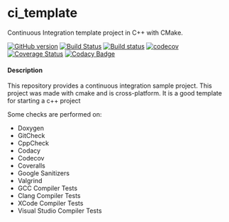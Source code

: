 # ci_template

Continuous Integration template project in C++ with CMake.

[![GitHub version](https://badge.fury.io/gh/valentindumas%2Fci_template.svg)](https://badge.fury.io/gh/valentindumas%2Fci_template)
[![Build Status](https://travis-ci.org/ValentinDumas/ci_template.svg?branch=master)](https://travis-ci.org/ValentinDumas/ci_template)
[![Build status](https://ci.appveyor.com/api/projects/status/rk9bniv1rlpv8lvq?svg=true)](https://ci.appveyor.com/project/ValentinDumas/ci-template)
[![codecov](https://codecov.io/gh/ValentinDumas/ci_template/branch/master/graph/badge.svg)](https://codecov.io/gh/ValentinDumas/ci_template)
[![Coverage Status](https://coveralls.io/repos/github/ValentinDumas/ci_template/badge.svg?branch=master)](https://coveralls.io/github/ValentinDumas/ci_template?branch=master)
[![Codacy Badge](https://api.codacy.com/project/badge/Grade/ce58e7e0c9ca4682a37ac14bf3bd75b9)](https://www.codacy.com/app/ValentinDumas/ci_template?utm_source=github.com&amp;utm_medium=referral&amp;utm_content=ValentinDumas/ci_template&amp;utm_campaign=Badge_Grade)


#### Description

This repository provides a continuous integration sample project.
This project was made with cmake and is cross-platform.
It is a good template for starting a c++ project

Some checks are performed on:
- Doxygen
- GitCheck
- CppCheck
- Codacy
- Codecov
- Coveralls
- Google Sanitizers
- Valgrind
- GCC Compiler Tests
- Clang Compiler Tests
- XCode Compiler Tests
- Visual Studio Compiler Tests
